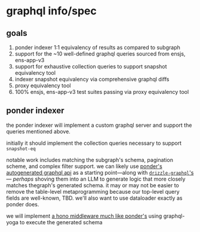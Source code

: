 # graphql info/spec

## goals

1. ponder indexer 1:1 equivalency of results as compared to subgraph
  1. support for the ~10 well-defined graphql queries sourced from ensjs, ens-app-v3
  2. support for exhaustive collection queries to support snapshot equivalency tool
2. indexer snapshot equivalency via comprehensive graphql diffs
3. proxy equivalency tool
4. 100% ensjs, ens-app-v3 test suites passing via proxy equivalency tool

## ponder indexer

the ponder indexer will implement a custom graphql server and support the queries mentioned above.

initially it should implement the collection queries necessary to support `snapshot-eq`

notable work includes matching the subgraph's schema, pagination scheme, and complex filter support.
we can likely use [ponder's autogenerated graphql api](https://github.com/ponder-sh/ponder/blob/main/packages/core/src/graphql/index.ts) as a starting point—along with [`drizzle-graphql`'s](https://github.com/drizzle-team/drizzle-graphql/blob/main/src/util/builders/pg.ts#L390)— _perhaps_ shoving them into an LLM to generate logic that more closely matches thegraph's generated schema. it may or may not be easier to remove the table-level metaprogramming because our top-level query fields are well-known, TBD. we'll also want to use dataloader exactly as ponder does.

we will implement [a hono middleware much like ponder's](https://github.com/ponder-sh/ponder/blob/0a5645ca8dec327b0c21da432ee00810edeb087c/packages/core/src/graphql/middleware.ts#L23) using graphql-yoga to execute the generated schema

